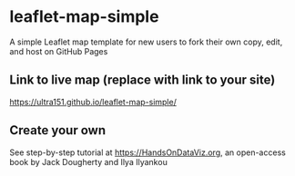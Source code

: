 # leaflet-map-simple
A simple Leaflet map template for new users to fork their own copy, edit, and host on GitHub Pages

## Link to live map (replace with link to your site)
https://ultra151.github.io/leaflet-map-simple/

## Create your own
See step-by-step tutorial at https://HandsOnDataViz.org, an open-access book by Jack Dougherty and Ilya Ilyankou
